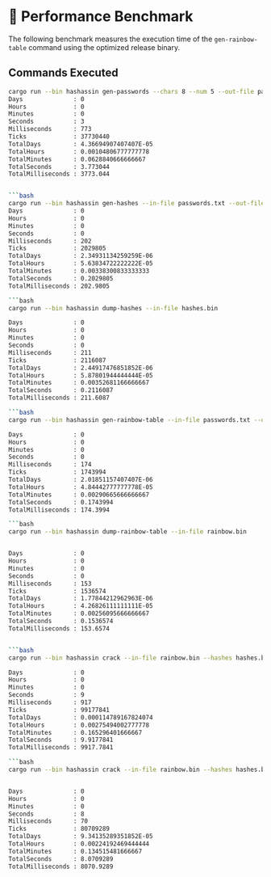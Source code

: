 # 🔧 Performance Benchmark

The following benchmark measures the execution time of the `gen-rainbow-table` command using the optimized release binary.


## Commands Executed
```bash
cargo run --bin hashassin gen-passwords --chars 8 --num 5 --out-file passwords.txt
Days              : 0
Hours             : 0
Minutes           : 0
Seconds           : 3
Milliseconds      : 773
Ticks             : 37730440
TotalDays         : 4.36694907407407E-05
TotalHours        : 0.00104806777777778
TotalMinutes      : 0.0628840666666667
TotalSeconds      : 3.773044
TotalMilliseconds : 3773.044


```bash
cargo run --bin hashassin gen-hashes --in-file passwords.txt --out-file hashes.bin --algorithm sha256
Days              : 0
Hours             : 0
Minutes           : 0
Seconds           : 0
Milliseconds      : 202
Ticks             : 2029805
TotalDays         : 2.34931134259259E-06
TotalHours        : 5.63834722222222E-05
TotalMinutes      : 0.00338300833333333
TotalSeconds      : 0.2029805
TotalMilliseconds : 202.9805

```bash
cargo run --bin hashassin dump-hashes --in-file hashes.bin

Days              : 0
Hours             : 0
Minutes           : 0
Seconds           : 0
Milliseconds      : 211
Ticks             : 2116087
TotalDays         : 2.44917476851852E-06
TotalHours        : 5.87801944444444E-05
TotalMinutes      : 0.00352681166666667
TotalSeconds      : 0.2116087
TotalMilliseconds : 211.6087

```bash
cargo run --bin hashassin gen-rainbow-table --in-file passwords.txt --out-file rainbow.bin --threads 4 --num-links 1000 --algorithm sha256

Days              : 0
Hours             : 0
Minutes           : 0
Seconds           : 0
Milliseconds      : 174
Ticks             : 1743994
TotalDays         : 2.01851157407407E-06
TotalHours        : 4.84442777777778E-05
TotalMinutes      : 0.00290665666666667
TotalSeconds      : 0.1743994
TotalMilliseconds : 174.3994

```bash
cargo run --bin hashassin dump-rainbow-table --in-file rainbow.bin


Days              : 0
Hours             : 0
Minutes           : 0
Seconds           : 0
Milliseconds      : 153
Ticks             : 1536574
TotalDays         : 1.77844212962963E-06
TotalHours        : 4.26826111111111E-05
TotalMinutes      : 0.00256095666666667
TotalSeconds      : 0.1536574
TotalMilliseconds : 153.6574


```bash
cargo run --bin hashassin crack --in-file rainbow.bin --hashes hashes.bin --threads 4

Days              : 0
Hours             : 0
Minutes           : 0
Seconds           : 9
Milliseconds      : 917
Ticks             : 99177841
TotalDays         : 0.000114789167824074
TotalHours        : 0.00275494002777778
TotalMinutes      : 0.165296401666667
TotalSeconds      : 9.9177841
TotalMilliseconds : 9917.7841

```bash
cargo run --bin hashassin crack --in-file rainbow.bin --hashes hashes.bin --out-file cracked.txt --threads 4


Days              : 0
Hours             : 0
Minutes           : 0
Seconds           : 8
Milliseconds      : 70
Ticks             : 80709289
TotalDays         : 9.34135289351852E-05
TotalHours        : 0.00224192469444444
TotalMinutes      : 0.134515481666667
TotalSeconds      : 8.0709289
TotalMilliseconds : 8070.9289

